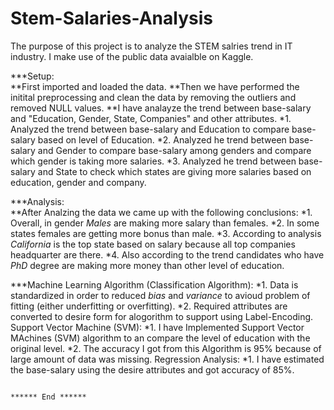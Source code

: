 # Stem-Salaries-Analysis

The purpose of this project is to analyze the STEM salries trend in IT industry. I make use of the public data avaialble on Kaggle.

***Setup:     
           **First imported and loaded the data.
           **Then we have performed the initital preprocessing and clean the data by removing the outliers and removed NULL values.
           **I have analayze the trend between base-salary and "Education, Gender, State, Companies" and other attributes.
                *1. Analyzed the trend between base-salary and Education to compare base-salary based on level of Education.
                *2. Analyzed he trend between base-salary and Gender to compare base-salary among genders and compare which gender is taking more salaries.
                *3. Analyzed he trend between base-salary and State to check which states are giving more salaries based on education, gender and company.
          
***Analysis:  
            **After Analzing the data we came up with the following conclusions:
                 *1. Overall, in gender *Males* are making more salary than females.
                 *2. In some states females are getting more bonus than male.
                 *3. According to analysis *California* is the top state based on salary because all top companies headquarter are there.
                 *4. Also according to the trend candidates who have *PhD* degree are making more money than other level of education.
                 
***Machine Learning Algorithm (Classification Algorithm):
                 *1. Data is standardized in order to reduced *bias* and *variance* to avioud problem of fitting (either underfitting or overfitting).
                 *2. Required attributes are converted to desire form for alogorithm to support using Label-Encoding.
             Support Vector Machine (SVM):
                 *1. I have Implemented Support Vector MAchines (SVM) algorithm to an compare the level of education with the original level.
                 *2. The accuracy I got from this Algorithm is 95% because of large amount of data was missing.
             Regression Analysis:
                 *1. I have estimated the base-salary using the desire attributes and got accuracy of 85%.
             
             
                                                                          ****** End ******
